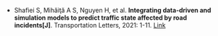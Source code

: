 * Shafiei S, Mihăiţă A S, Nguyen H, et al. <b>Integrating data-driven and simulation models to predict traffic state affected by road incidents[J]</b>. Transportation Letters, 2021: 1-11. [Link](https://www.tandfonline.com/doi/abs/10.1080/19427867.2021.1916284)